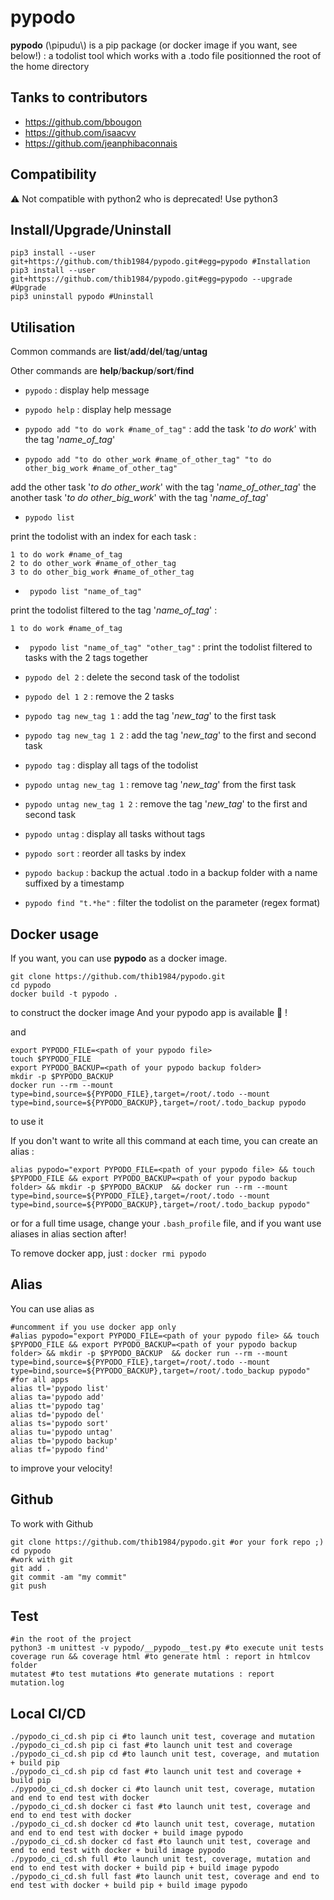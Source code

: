 # pypodo

**pypodo** (\pipudu\\) is a pip package (or docker image if you want, see below!) : a todolist tool which works with a .todo file positionned the root of the home directory

## Tanks to contributors

- https://github.com/bbougon
- https://github.com/isaacvv
- https://github.com/jeanphibaconnais

## Compatibility

:warning: Not compatible with python2 who is deprecated! Use python3

## Install/Upgrade/Uninstall

```
pip3 install --user git+https://github.com/thib1984/pypodo.git#egg=pypodo #Installation
pip3 install --user git+https://github.com/thib1984/pypodo.git#egg=pypodo --upgrade #Upgrade
pip3 uninstall pypodo #Uninstall
```

## Utilisation

Common commands are **list**/**add**/**del**/**tag**/**untag**

Other commands are **help**/**backup**/**sort**/**find**

- ``pypodo`` : display help message

- ``pypodo help`` : display help message

- ``pypodo add "to do work #name_of_tag"`` : add the task '_to do work_' with the tag '_name_of_tag_'

- ``pypodo add "to do other_work #name_of_other_tag" "to do other_big_work #name_of_other_tag"``

add the other task '_to do other_work_' with the tag '_name_of_other_tag_' the another task '_to do other_big_work_' with the tag '_name_of_tag_'

- ``pypodo list`` 

print the todolist with an index for each task :

```
1 to do work #name_of_tag
2 to do other_work #name_of_other_tag
3 to do other_big_work #name_of_other_tag
```


- `` pypodo list "name_of_tag"``

print the todolist filtered to the tag '_name_of_tag_' :

```
1 to do work #name_of_tag
```

- `` pypodo list "name_of_tag" "other_tag"`` : print the todolist filtered to tasks with the 2 tags together

- ``pypodo del 2``  : delete the second task of the todolist

- ``pypodo del 1 2`` : remove the 2 tasks 

- ``pypodo tag new_tag 1`` : add the tag '_new_tag_' to the first task

- ``pypodo tag new_tag 1 2`` : add the tag '_new_tag_' to the first and second task

- ``pypodo tag`` : display all tags of the todolist

- ``pypodo untag new_tag 1`` : remove tag '_new_tag_' from the first task

- ``pypodo untag new_tag 1 2`` : remove the tag '_new_tag_' to the first and second task

- ``pypodo untag`` : display all tasks without tags

- ``pypodo sort`` :  reorder all tasks by index

- ``pypodo backup`` : backup the actual .todo in a backup folder with a name suffixed by a timestamp

- ``pypodo find "t.*he"`` : filter the todolist on the parameter (regex format)

## Docker usage

If you want, you can use **pypodo** as a docker image.

```
git clone https://github.com/thib1984/pypodo.git
cd pypodo
docker build -t pypodo .
``` 
to construct the docker image 
And your pypodo app is available 🤘 ! 

and
```
export PYPODO_FILE=<path of your pypodo file>
touch $PYPODO_FILE
export PYPODO_BACKUP=<path of your pypodo backup folder>
mkdir -p $PYPODO_BACKUP  
docker run --rm --mount type=bind,source=${PYPODO_FILE},target=/root/.todo --mount type=bind,source=${PYPODO_BACKUP},target=/root/.todo_backup pypodo
```
to use it

If you don't want to write all this command at each time, you can create an alias : 
```
alias pypodo="export PYPODO_FILE=<path of your pypodo file> && touch $PYPODO_FILE && export PYPODO_BACKUP=<path of your pypodo backup folder> && mkdir -p $PYPODO_BACKUP  && docker run --rm --mount type=bind,source=${PYPODO_FILE},target=/root/.todo --mount type=bind,source=${PYPODO_BACKUP},target=/root/.todo_backup pypodo"
```

or for a full time usage, change your ```.bash_profile``` file, and if you want use aliases in alias section after!

To remove docker app, just : ``docker rmi pypodo``


## Alias

You can use alias as

```
#uncomment if you use docker app only
#alias pypodo="export PYPODO_FILE=<path of your pypodo file> && touch $PYPODO_FILE && export PYPODO_BACKUP=<path of your pypodo backup folder> && mkdir -p $PYPODO_BACKUP  && docker run --rm --mount type=bind,source=${PYPODO_FILE},target=/root/.todo --mount type=bind,source=${PYPODO_BACKUP},target=/root/.todo_backup pypodo"
#for all apps
alias tl='pypodo list'
alias ta='pypodo add'
alias tt='pypodo tag'
alias td='pypodo del'
alias ts='pypodo sort'
alias tu='pypodo untag'
alias tb='pypodo backup'
alias tf='pypodo find'
```

to improve your velocity!


## Github

To work with Github
```
git clone https://github.com/thib1984/pypodo.git #or your fork repo ;)
cd pypodo
#work with git
git add .
git commit -am "my commit"
git push
```

## Test

```
#in the root of the project
python3 -m unittest -v pypodo/__pypodo__test.py #to execute unit tests
coverage run && coverage html #to generate html : report in htmlcov folder
mutatest #to test mutations #to generate mutations : report mutation.log
```
## Local CI/CD

```
./pypodo_ci_cd.sh pip ci #to launch unit test, coverage and mutation
./pypodo_ci_cd.sh pip ci fast #to launch unit test and coverage
./pypodo_ci_cd.sh pip cd #to launch unit test, coverage, and mutation + build pip
./pypodo_ci_cd.sh pip cd fast #to launch unit test and coverage + build pip
./pypodo_ci_cd.sh docker ci #to launch unit test, coverage, mutation and end to end test with docker
./pypodo_ci_cd.sh docker ci fast #to launch unit test, coverage and end to end test with docker
./pypodo_ci_cd.sh docker cd #to launch unit test, coverage, mutation and end to end test with docker + build image pypodo
./pypodo_ci_cd.sh docker cd fast #to launch unit test, coverage and end to end test with docker + build image pypodo
./pypodo_ci_cd.sh full #to launch unit test, coverage, mutation and end to end test with docker + build pip + build image pypodo
./pypodo_ci_cd.sh full fast #to launch unit test, coverage and end to end test with docker + build pip + build image pypodo

```
